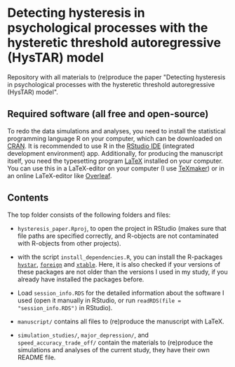 # Detecting hysteresis in psychological processes with the hysteretic threshold autoregressive (HysTAR) model

Repository with all materials to (re)produce the paper "Detecting hysteresis in psychological processes with the hysteretic threshold autoregressive (HysTAR) model".

## Required software (all free and open-source)

To redo the data simulations and analyses, you need to install the statistical programming language $\textsf{R}$ on your computer, which can be downloaded on [CRAN](https://cran.r-project.org). It is recommended to use $\textsf{R}$ in the [RStudio IDE](https://posit.co/products/open-source/rstudio/) (integrated development environment) app.
Additionally, for producing the manuscript itself, you need the typesetting program [LaTeX](https://www.latex-project.org/get/) installed on your computer. You can use this in a LaTeX-editor on your computer (I use [TeXmaker](https://www.xm1math.net/texmaker/download.html)) or in an online LaTeX-editor like [Overleaf](https://www.overleaf.com).

## Contents

The top folder consists of the following folders and files:

* `hysteresis_paper.Rproj`, to open the project in RStudio (makes sure that file paths are specified correctly, and $\textsf{R}$-objects are not contaminated with $\textsf{R}$-objects from other projects).

* with the script `install_dependencies.R`, you can install the $\textsf{R}$-packages [`hystar`](https://daandejongen.github.io/hystar/),  [`foreign`](https://cran.r-project.org/web/packages/foreign/index.html) and [`xtable`](https://cran.r-project.org/web/packages/xtable/index.html). Here, it is also checked if your versions of these packages are not older than the versions I used in my study, if you already have installed the packages before. 

* Load `session_info.RDS` for the detailed information about the software I used (open it manually in RStudio, or run `readRDS(file = "session_info.RDS")` in RStudio).
 
* `manuscript/` contains all files to (re)produce the manuscript with LaTeX.

* `simulation_studies/`, `major_depression/`, and `speed_accuracy_trade_off/` contain the materials to (re)produce the simulations and analyses of the current study, they have their own README file.

